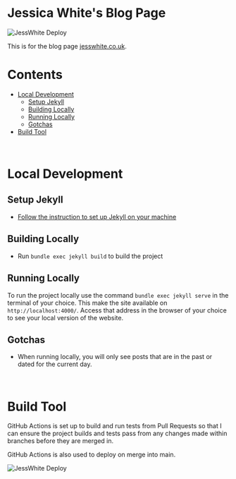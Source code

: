 # Jessica White's Blog Page

![JessWhite Deploy](https://github.com/wordshaker/jesswhite_4/workflows/JessWhite%20Deploy/badge.svg?branch=main)

This is for the blog page [jesswhite.co.uk](https://jesswhite.co.uk).

# Contents
 - [Local Development](#local-development)
   - [Setup Jekyll](#setup-jekyll)
   - [Building Locally](#building-locally)
   - [Running Locally](#running-locally)
   - [Gotchas](#gotchas)
 - [Build Tool](#build-tool)

<br/>

# Local Development 

## Setup Jekyll

- [Follow the instruction to set up Jekyll on your machine](https://jekyllrb.com/docs/)

## Building Locally

- Run `bundle exec jekyll build` to build the project

## Running Locally

To run the project locally use the command `bundle exec jekyll serve` in the terminal of your choice. This make the site available on `http://localhost:4000/`. Access that address in the browser of your choice to see your local version of the website.

## Gotchas

- When running locally, you will only see posts that are in the past or dated for the current day.

<br/>

# Build Tool

GitHub Actions is set up to build and run tests from Pull Requests so that I can ensure the project builds and tests pass from any changes made within branches before they are merged in. 

GitHub Actions is also used to deploy on merge into main.

![JessWhite Deploy](https://github.com/wordshaker/jesswhite_4/workflows/JessWhite%20Deploy/badge.svg?branch=main)
